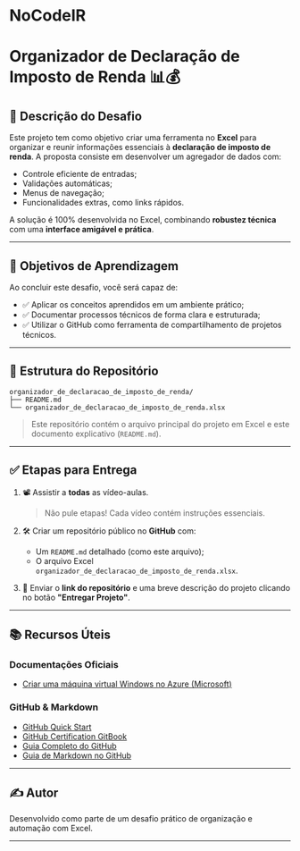 # NoCodeIR
# Organizador de Declaração de Imposto de Renda 📊💰

## 📌 Descrição do Desafio

Este projeto tem como objetivo criar uma ferramenta no **Excel** para organizar e reunir informações essenciais à **declaração de imposto de renda**. A proposta consiste em desenvolver um agregador de dados com:

- Controle eficiente de entradas;
- Validações automáticas;
- Menus de navegação;
- Funcionalidades extras, como links rápidos.

A solução é 100% desenvolvida no Excel, combinando **robustez técnica** com uma **interface amigável e prática**.

---

## 🎯 Objetivos de Aprendizagem

Ao concluir este desafio, você será capaz de:

- ✅ Aplicar os conceitos aprendidos em um ambiente prático;
- ✅ Documentar processos técnicos de forma clara e estruturada;
- ✅ Utilizar o GitHub como ferramenta de compartilhamento de projetos técnicos.

---

## 📁 Estrutura do Repositório

```
organizador_de_declaracao_de_imposto_de_renda/
├── README.md
└── organizador_de_declaracao_de_imposto_de_renda.xlsx
```

> Este repositório contém o arquivo principal do projeto em Excel e este documento explicativo (`README.md`).

---

## ✅ Etapas para Entrega

1. 📽️ Assistir a **todas** as vídeo-aulas.  
   > Não pule etapas! Cada vídeo contém instruções essenciais.

2. 🛠️ Criar um repositório público no **GitHub** com:
   - Um `README.md` detalhado (como este arquivo);
   - O arquivo Excel `organizador_de_declaracao_de_imposto_de_renda.xlsx`.

3. 🚀 Enviar o **link do repositório** e uma breve descrição do projeto clicando no botão **"Entregar Projeto"**.

---

## 📚 Recursos Úteis

### Documentações Oficiais
- [Criar uma máquina virtual Windows no Azure (Microsoft)](https://learn.microsoft.com/)

### GitHub & Markdown
- [GitHub Quick Start](https://github.com)
- [GitHub Certification GitBook](https://app.gitbook.com/)
- [Guia Completo do GitHub](https://docs.github.com/)
- [Guia de Markdown no GitHub](https://guides.github.com/features/mastering-markdown/)

---

## ✍️ Autor

Desenvolvido como parte de um desafio prático de organização e automação com Excel.

---
